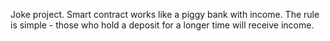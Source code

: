 Joke project. Smart contract works like a piggy bank with income. The rule is simple - those who hold a deposit for a longer time will receive income.

